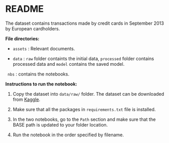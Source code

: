 # README

The dataset contains transactions made by credit cards in September 2013 by European cardholders.

**File directories:**

- `assets` : Relevant documents.

- `data` : `raw` folder containts the initial data, `processed` folder contains processed data and `model` contains the saved model.

` nbs` : contains the notebooks.

**Instructions to run the notebook:**

1. Copy the dataset into `data/raw/` folder. The dataset can be downloaded from [Kaggle](https://www.kaggle.com/datasets/mlg-ulb/creditcardfraud?resource=download).

2. Make sure that all the packages in `requirements.txt` file is installed.

3. In the two notebooks, go to the `Path` section and make sure that the BASE path is updated to your folder location.

4. Run the notebook in the order specified by filename.

